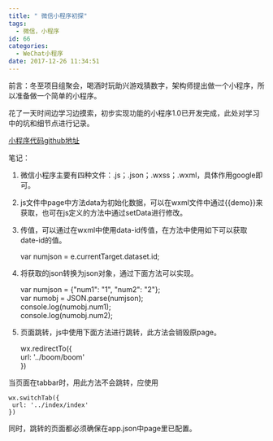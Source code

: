 ```yaml
---
title: " 微信小程序初探"
tags:
  - 微信，小程序
id: 66
categories:
  - WeChat小程序
date: 2017-12-26 11:34:51
---
```


前言：冬至项目组聚会，喝酒时玩助兴游戏猜数字，架构师提出做一个小程序，所以准备做一个简单的小程序。

花了一天时间边学习边摸索，初步实现功能的小程序1.0已开发完成，此处对学习中的坑和细节点进行记录。

[小程序代码github地址](https://github.com/reallinxu/NumBomb.git)

笔记：

1. 微信小程序主要有四种文件：.js；.json；.wxss；.wxml，具体作用google即可。

2. js文件中page中方法data为初始化数据，可以在wxml文件中通过{{demo}}来获取，也可在js定义的方法中通过setData进行修改。

3. 传值，可以通过在wxml中使用data-id传值，在方法中使用如下可以获取date-id的值。

    var numjson = e.currentTarget.dataset.id;
 
4. 将获取的json转换为json对象，通过下面方法可以实现。  

    var numjson = {"num1": "1", "num2": "2"};  
    var numobj = JSON.parse(numjson);  
    console.log(numobj.num1);  
    console.log(numobj.num2);  

5. 页面跳转，js中使用下面方法进行跳转，此方法会销毁原page。  

    wx.redirectTo({  
     url: '../boom/boom'  
    })  

  当页面在tabbar时，用此方法不会跳转，应使用  

    wx.switchTab({  
     url: '../index/index'  
    })   

同时，跳转的页面都必须确保在app.json中page里已配置。